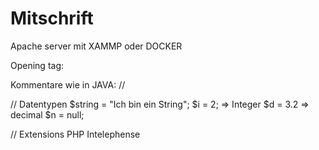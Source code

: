 # Mitschrift

Apache server mit XAMMP oder DOCKER

Opening tag:
<?php
Closing tag: (not needed if only php)
?>


Kommentare wie in JAVA: //

// Datentypen
$string = "Ich bin ein String";
$i = 2; => Integer
$d = 3.2 => decimal
$n = null;

// Extensions
PHP Intelephense
